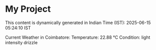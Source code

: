# My Project

This content is dynamically generated in Indian Time (IST): 2025-06-15 05:24:10 IST


Current Weather in Coimbatore:
Temperature: 22.88 °C
Condition: light intensity drizzle
